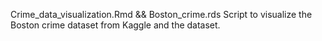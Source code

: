 Crime_data_visualization.Rmd && Boston_crime.rds 
Script to visualize the Boston crime dataset from Kaggle and the dataset.
